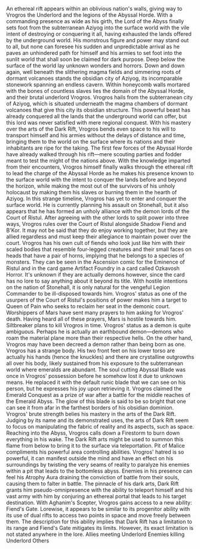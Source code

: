 An ethereal rift appears within an oblivious nation's walls, giving way to Vrogros the Underlord and the legions of the Abyssal Horde. With a commanding presence as wide as his girth, the Lord of the Abyss finally sets foot from the subterranean Aziyog into the surface world with the vile intent of destroying or conquering it all, having exhausted the lands offered by the underground world.
His monstrous figure and power may stand out to all, but none can foresee his sudden and unpredictable arrival as he paves an unhindered path for himself and his armies to set foot into the sunlit world that shall soon be claimed for dark purpose.
Deep below the surface of the world lay unknown wonders and horrors. Down and down again, well beneath the slithering magma fields and simmering roots of dormant volcanoes stands the obsidian city of Aziyog, its incomparable stonework spanning an endless cavern. Within honeycomb walls mortared with the bones of countless slaves lies the domain of the Abyssal Horde, and their brutal underlord Vrogros.
Vrogros hails from the subterranean city of Aziyog, which is situated underneath the magma chambers of dormant volcanoes that give this city its obsidian structure. This powerful beast has already conquered all the lands that the underground world can offer, but this lord was never satisfied with mere regional conquest. With his mastery over the arts of the Dark Rift, Vrogros bends even space to his will to transport himself and his armies without the delays of distance and time, bringing them to the world on the surface where its nations and their inhabitants are ripe for the taking.
The first few forces of the Abyssal Horde have already walked through his rift—mere scouting parties and fodder meant to test the might of the nations above. With the knowledge imparted from their encounters, Vrogros himself finally walks through the ethereal rift to lead the charge of the Abyssal Horde as he makes his presence known to the surface world with the intent to conquer the lands before and beyond the horizon, while making the most out of the survivors of his unholy holocaust by making them his slaves or burning them in the hearth of Aziyog.
In this strange timeline, Vrogros has yet to enter and conquer the surface world. He is currently planning his assault on Stonehall, but it also appears that he has formed an unholy alliance with the demon lords of the Court of Ristul.
After agreeing with the other lords to split power into three ways, Vrogros rules over the Court of Ristul alongside  Shadow Fiend and B'Kor. It may not be said that they do enjoy working together, but they are allied regardless and must keep their allegiance to maintain power over the court.
Vrogros has his own cult of fiends who look just like him with their scaled bodies that resemble four-legged creatures and their small faces on heads that have a pair of horns, implying that he belongs to a species of monsters. They can be seen in the Ascension comic for the Eminence of Ristul and in the card game Artifact Foundry in a card called Ozkavosh Horror. It's unknown if they are actually demons however, since the card has no lore to say anything about it beyond its title.
With hostile intentions on the nation of Stonehall, it is only natural for the vengeful  Legion Commander to be ill-disposed towards him.
Vrogros' status as one of the usurpers of the Court of Ristul's positions of power makes him a target to  Queen of Pain who seeks to reclaim her seat in the demonic court.
Worshippers of  Mars have sent many prayers to him asking for Vrogros' death. Having heard all of these prayers, Mars is hostile towards him.
Siltbreaker plans to kill Vrogros in time.
Vrogros' status as a demon is quite ambiguous. Perhaps he is actually an earthbound demon—demons who roam the material plane more than their respective hells. On the other hand, Vrogros may have been decreed a demon rather than being born as one.
Vrogros has a strange body. His two front feet on his lower torso are actually his hands (hence the knuckles) and there are crystalline outgrowths all over his body, likely sustained from his exposure to the subterranean world where emeralds are abundant.
The soul cutting  Abyssal Blade was once in Vrogros' possession before he somehow lost it due to unknown means. He replaced it with the default runic blade that we can see on his person, but he expresses his joy upon retrieving it.
Vrogros claimed the Emerald Conquest as a prize of war after a battle for the middle reaches of the Emerald Abyss. The glow of this blade is said to be so bright that one can see it from afar in the farthest borders of his obsidian dominion.
Vrogros' brute strength belies his mastery in the arts of the Dark Rift. Judging by its name and its demonstrated uses, the arts of Dark Rift seem to focus on manipulating the fabric of reality and its aspects, such as space.
Reaching into the Abyss, Vrogros calls down a  Firestorm to burn down everything in his wake. The Dark Rift arts might be used to summon this flame from below to bring it to the surface via teleportation.
Pit of Malice compliments his powerful area controlling abilities. Vrogros' hatred is so powerful, it can manifest outside the mind and have an effect on his surroundings by twisting the very seams of reality to paralyze his enemies within a pit that leads to the bottomless abyss.
Enemies in his presence can feel his  Atrophy Aura draining the conviction of battle from their souls, causing them to falter in battle.
The pinnacle of his dark arts,  Dark Rift grants him pseudo-omnipresence with the ability to teleport himself and his vast army with him by conjuring an ethereal portal that leads to his target destination. With  Aghanim's Scepter, Vrogros gains access to a new ability:  Fiend's Gate. Lorewise, it appears to be similar to its progenitor ability with its use of dual rifts to access two points in space and move freely between them. The description for this ability implies that Dark Rift has a limitation to its range and Fiend's Gate mitigates its limits. However, its exact limitation is not stated anywhere in the lore.
Allies meeting Underlord
Enemies killing Underlord
Others
